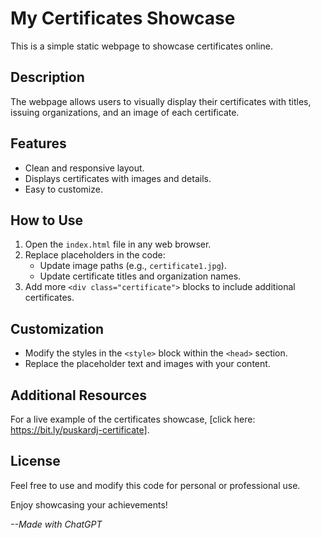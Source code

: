 # My Certificates Showcase

This is a simple static webpage to showcase certificates online.

## Description
The webpage allows users to visually display their certificates with titles, issuing organizations, and an image of each certificate.

## Features
- Clean and responsive layout.
- Displays certificates with images and details.
- Easy to customize.

## How to Use
1. Open the `index.html` file in any web browser.
2. Replace placeholders in the code:
   - Update image paths (e.g., `certificate1.jpg`).
   - Update certificate titles and organization names.
3. Add more `<div class="certificate">` blocks to include additional certificates.

## Customization
- Modify the styles in the `<style>` block within the `<head>` section.
- Replace the placeholder text and images with your content.

## Additional Resources
For a live example of the certificates showcase, [click here: https://bit.ly/puskardj-certificate].

## License
Feel free to use and modify this code for personal or professional use.

Enjoy showcasing your achievements!
<p><i>--Made with ChatGPT</i></p>
